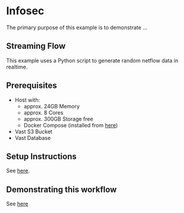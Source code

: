 # Infosec

The primary purpose of this example is to demonstrate ... 

## Streaming Flow

This example uses a Python script to generate random netflow data in realtime.

## Prerequisites

- Host with:
  - approx. 24GB Memory
  - approx. 8 Cores
  - approx. 300GB Storage free
  - Docker Compose (installed from [here](https://docs.docker.com/engine/install/))
- Vast S3 Bucket
- Vast Database
  
## Setup Instructions

See [here](../SETUP_INSTRUCTIONS.md).

## Demonstrating this workflow

See [here](./DEMO.md)

